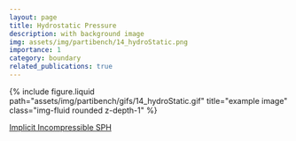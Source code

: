 ```yaml
---
layout: page
title: Hydrostatic Pressure
description: with background image
img: assets/img/partibench/14_hydroStatic.png
importance: 1
category: boundary
related_publications: true
---
```


{% include figure.liquid path="assets/img/partibench/gifs/14_hydroStatic.gif" title="example image" class="img-fluid rounded z-depth-1" %}


[Implicit Incompressible SPH](https://cg.informatik.uni-freiburg.de/publications/2013_TVCG_IISPH.pdf)
